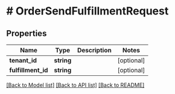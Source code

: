 # # OrderSendFulfillmentRequest


## Properties


Name | Type | Description | Notes
------------ | ------------- | ------------- | -------------
**tenant_id**| **string** |   | [optional]
**fulfillment_id**| **string** |   | [optional]


[[Back to Model list]](../../README.md#models) [[Back to API list]](../../README.md#endpoints) [[Back to README]](../../README.md)